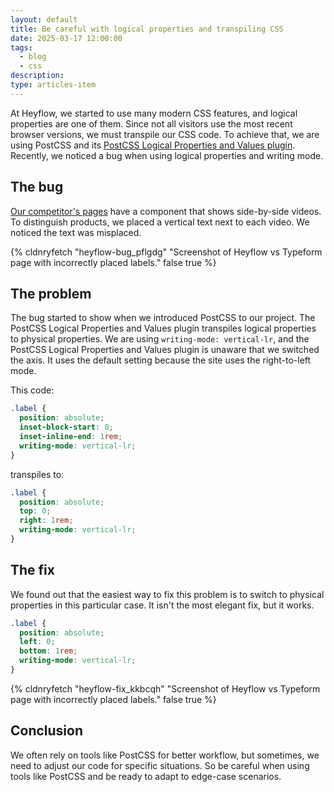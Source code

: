 ```yaml
---
layout: default
title: Be careful with logical properties and transpiling CSS
date: 2025-03-17 12:00:00
tags:
  - blog
  - css
description:
type: articles-item
---
```


At Heyflow, we started to use many modern CSS features, and logical properties are one of them. Since not all visitors use the most recent browser versions, we must transpile our CSS code. To achieve that, we are using PostCSS and its [PostCSS Logical Properties and Values plugin](https://github.com/csstools/postcss-plugins/tree/main/plugins/postcss-logical). Recently, we noticed a bug when using logical properties and writing mode.

## The bug

[Our competitor's pages](https://heyflow.com/heyflow-vs-typeform/) have a component that shows side-by-side videos. To distinguish products, we placed a vertical text next to each video. We noticed the text was misplaced.

{% cldnryfetch "heyflow-bug_pflgdg" "Screenshot of Heyflow vs Typeform page with incorrectly placed labels." false true %}

## The problem

The bug started to show when we introduced PostCSS to our project. The PostCSS Logical Properties and Values plugin transpiles logical properties to physical properties. We are using `writing-mode: vertical-lr`, and the PostCSS Logical Properties and Values plugin is unaware that we switched the axis. It uses the default setting because the site uses the right-to-left mode.

This code:

```css
.label {
  position: absolute;
  inset-block-start: 0;
  inset-inline-end: 1rem;
  writing-mode: vertical-lr;
}
```

transpiles to:

```css
.label {
  position: absolute;
  top: 0;
  right: 1rem;
  writing-mode: vertical-lr;
}
```

## The fix

We found out that the easiest way to fix this problem is to switch to physical properties in this particular case. It isn't the most elegant fix, but it works.

```css
.label {
  position: absolute;
  left: 0;
  bottom: 1rem;
  writing-mode: vertical-lr;
}
```

{% cldnryfetch "heyflow-fix_kkbcqh" "Screenshot of Heyflow vs Typeform page with incorrectly placed labels." false true %}

## Conclusion

We often rely on tools like PostCSS for better workflow, but sometimes, we need to adjust our code for specific situations. So be careful when using tools like PostCSS and be ready to adapt to edge-case scenarios.
